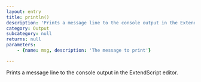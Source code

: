 ```yaml
---
layout: entry
title: println()
description: 'Prints a message line to the console output in the ExtendScript editor.'
category: Output
subcategory: null
returns: null
parameters:
    - {name: msg, description: 'The message to print'}

---
```

Prints a message line to the console output in the ExtendScript editor.